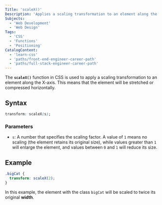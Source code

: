 ```yaml
---
Title: 'scaleX()'
Description: 'Applies a scaling transformation to an element along the X-axis.'
Subjects:
  - 'Web Development'
  - 'Web Design'
Tags:
  - 'CSS'
  - 'Functions'
  - 'Positioning'
CatalogContent:
  - 'learn-css'
  - 'paths/front-end-engineer-career-path'
  - 'paths/full-stack-engineer-career-path'
---
```


The **`scaleX()`** function in CSS is used to apply a scaling transformation to an element along the X-axis. This means that the element will be stretched or compressed horizontally.

## Syntax

```css
transform: scaleX(s);
```

### Parameters  

- `s`: A number that specifies the scaling factor. A value of `1` means no scaling (the element retains its original size), while values greater than `1` will enlarge the element, and values between `0` and `1` will reduce its size.

## Example

```css
.bigCat {
  transform: scaleX(2);
}
```

In this example, the element with the class `bigCat` will be scaled to twice its original **width**.
